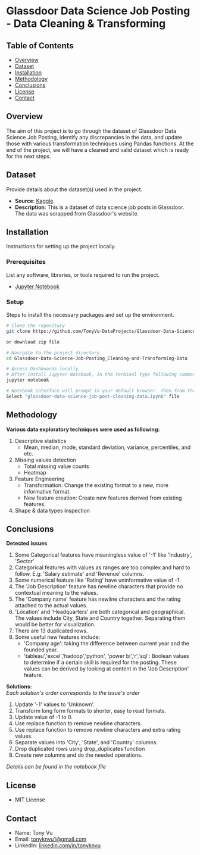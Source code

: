 # Glassdoor Data Science Job Posting - Data Cleaning & Transforming

## Table of Contents
- [Overview](#overview)
- [Dataset](#dataset)
- [Installation](#installation)
- [Methodology](#methodology)
- [Conclusions](#conclusions)
- [License](#license)
- [Contact](#contact)

## Overview
The aim of this project is to go through the dataset of Glassdoor Data Science Job Posting, identify any discrepancies in the data, and update those with various transformation techniques using Pandas functions. At the end of the project, we will have a cleaned and valid dataset which is ready for the next steps. 

## Dataset
Provide details about the dataset(s) used in the project.
- **Source**: [Kaggle](https://www.kaggle.com/datasets/rashikrahmanpritom/data-science-job-posting-on-glassdoor).
- **Description**: This is a dataset of data science job posts in Glassdoor. The data was scrapped from Glassdoor's website.

## Installation
Instructions for setting up the project locally. 

### Prerequisites
List any software, libraries, or tools required to run the project.
- [Jupyter Notebook](https://jupyter.org/install)

### Setup
Steps to install the necessary packages and set up the environment.

```bash
# Clone the repository
git clone https://github.com/TonyVu-DataProjects/Glassdoor-Data-Science-Job-Posting_Cleaning-and-Transforming-Data.git

or download zip file

# Navigate to the project directory
cd Glassdoor-Data-Science-Job-Posting_Cleaning-and-Transforming-Data

# Access Dashboards locally
# After install Jupyter Notebook, in the terminal type following command
jupyter notebook

# Notebook interface will prompt in your default browser. Then from the directory tree, select the file
Select "glassdoor-data-science-job-post-cleaning-data.ipynb" file
```

## Methodology
**Various data exploratory techniques were used as following:**
1. Descriptive statistics
    - Mean, median, mode, standard deviation, variance, percentiles, and etc.
2. Missing values detection
    - Total missing value counts
    - Heatmap
3. Feature Engineering
    - Transformation: Change the existing format to a new, more informative format.
    - New feature creation: Create new features derived from  existing features.
4. Shape & data types inspection

## Conclusions
**Detected issues**
1. Some Categorical features have meaningless value of '-1' like 'Industry', 'Sector'
2. Categorical features with values as ranges are too complex and hard to follow. E.g: 'Salary estimate' and 'Revenue' columns.
3. Some numerical feature like 'Rating' have uninformative value of -1.
4. The 'Job Description' feature has newline characters that provide no contextual meaning to the values.
5. The 'Company name' feature has newline characters and the rating attached to the actual values.
6. 'Location' and 'Headquarters' are both categorical and geographical. The values include City, State and Country together. Separating them would be better for visualization.
7. There are 13 duplicated rows.
8. Some useful new features include:
    - 'Company age': taking the difference between current year and the founded year.
    - 'tableau','excel','hadoop','python', 'power bi','r','sql': Boolean values to determine if a certain skill is required for the posting. These values can be derived by looking at content in the 'Job Description' feature. 

**Solutions:**  
*_Each solution's order corresponds to the issue's order_* 
1. Update '-1' values to 'Unknown'.
2. Transform long form formats to shorter, easy to read formats. 
3. Update value of -1 to 0.
4. Use replace function to remove newline characters.
5. Use replace function to remove newline characters and extra rating values.
6. Separate values into 'City', 'State', and 'Country' columns.
7. Drop duplicated rows using drop_duplicates function
8. Create new columns and do the needed operations.  

*_Details can be found in the notebook file_*

## License
- MIT License

## Contact
- Name: Tony Vu
- Email: [tonyknvu1@gmail.com](mailto:tonyknvu1@gmail.com)
- LinkedIn: [linkedin.com/in/tonyknvu](https://www.linkedin.com/in/tonyknvu/)
